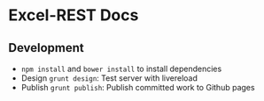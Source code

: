 Excel-REST Docs
===

Development
---

- `npm install` and `bower install` to install dependencies
- Design `grunt design`: Test server with livereload
- Publish `grunt publish`: Publish committed work to Github pages